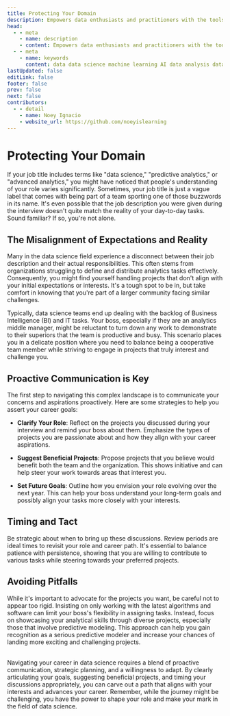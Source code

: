 ```yaml
---
title: Protecting Your Domain
description: Empowers data enthusiasts and practitioners with the tools and knowledge to unlock the potential of data.
head:
  - - meta
    - name: description
    - content: Empowers data enthusiasts and practitioners with the tools and knowledge to unlock the potential of data.
  - - meta
    - name: keywords
      content: data data science machine learning AI data analysis data-driven data enthusiasts data practitioners
lastUpdated: false
editLink: false
footer: false
prev: false
next: false
contributors:
  - - detail
    - name: Noey Ignacio
    - website_url: https://github.com/noeyislearning
---
```


# Protecting Your Domain

If your job title includes terms like "data science," "predictive analytics," or "advanced analytics," you might have noticed that people's understanding of your role varies significantly. Sometimes, your job title is just a vague label that comes with being part of a team sporting one of those buzzwords in its name. It's even possible that the job description you were given during the interview doesn't quite match the reality of your day-to-day tasks. Sound familiar? If so, you're not alone.

## The Misalignment of Expectations and Reality

Many in the data science field experience a disconnect between their job description and their actual responsibilities. This often stems from organizations struggling to define and distribute analytics tasks effectively. Consequently, you might find yourself handling projects that don't align with your initial expectations or interests. It's a tough spot to be in, but take comfort in knowing that you're part of a larger community facing similar challenges.

Typically, data science teams end up dealing with the backlog of Business Intelligence (BI) and IT tasks. Your boss, especially if they are an analytics middle manager, might be reluctant to turn down any work to demonstrate to their superiors that the team is productive and busy. This scenario places you in a delicate position where you need to balance being a cooperative team member while striving to engage in projects that truly interest and challenge you.

## Proactive Communication is Key

The first step to navigating this complex landscape is to communicate your concerns and aspirations proactively. Here are some strategies to help you assert your career goals:

- **Clarify Your Role**: Reflect on the projects you discussed during your interview and remind your boss about them. Emphasize the types of projects you are passionate about and how they align with your career aspirations.

- **Suggest Beneficial Projects**: Propose projects that you believe would benefit both the team and the organization. This shows initiative and can help steer your work towards areas that interest you.

- **Set Future Goals**: Outline how you envision your role evolving over the next year. This can help your boss understand your long-term goals and possibly align your tasks more closely with your interests.

## Timing and Tact

Be strategic about when to bring up these discussions. Review periods are ideal times to revisit your role and career path. It's essential to balance patience with persistence, showing that you are willing to contribute to various tasks while steering towards your preferred projects.

## Avoiding Pitfalls

While it's important to advocate for the projects you want, be careful not to appear too rigid. Insisting on only working with the latest algorithms and software can limit your boss's flexibility in assigning tasks. Instead, focus on showcasing your analytical skills through diverse projects, especially those that involve predictive modeling. This approach can help you gain recognition as a serious predictive modeler and increase your chances of landing more exciting and challenging projects.

<br />
Navigating your career in data science requires a blend of proactive communication, strategic planning, and a willingness to adapt. By clearly articulating your goals, suggesting beneficial projects, and timing your discussions appropriately, you can carve out a path that aligns with your interests and advances your career. Remember, while the journey might be challenging, you have the power to shape your role and make your mark in the field of data science.
